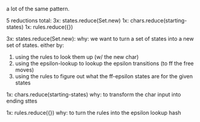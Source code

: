 a lot of the same pattern.

5 reductions total:
3x: states.reduce(Set.new)
1x: chars.reduce(starting-states)
1x: rules.reduce({})

3x: states.reduce(Set.new):
why: we want to turn a set of states into a new set of states. either by:
1. using the rules to look them up (w/ the new char)
2. using the epsilon-lookup to lookup the epsilon transitions (to ff the free moves)
3. using the rules to figure out what the ff-epsilon states are for the given states

1x: chars.reduce(starting-states)
why: to transform the char input into ending sttes

1x: rules.reduce({})
why: to turn the rules into the epsilon lookup hash
